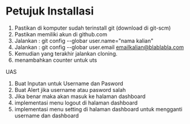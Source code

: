 # Petujuk Installasi

1.  Pastikan di komputer sudah terinstall git (download di git-scm)
2.  Pastikan memiliki akun di github.com
3.  Jalankan : git config --globar user.name="nama kalian"
4.  Jalankan : git config --globar user.email emailkalian@blablabla.com
4.  Kemudian yang terakhir jalankan cloning.
5.  menambahkan counter untuk uts


UAS
1. Buat Inputan untuk Username dan Pasword
2. Buat Alert jika username atau pasword salah
3. Jika benar maka akan masuk ke halaman dashboard
4. implementasi menu logout di halaman dashboard
5. implementasi menu setting di halaman dashboard untuk mengganti username dan dashboard